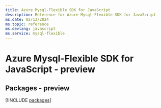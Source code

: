 ```yaml
---
title: Azure Mysql-Flexible SDK for JavaScript
description: Reference for Azure Mysql-Flexible SDK for JavaScript
ms.date: 02/13/2024
ms.topic: reference
ms.devlang: javascript
ms.service: mysql-flexible
---
```

# Azure Mysql-Flexible SDK for JavaScript - preview
## Packages - preview
[!INCLUDE [packages](mysql-flexible-index.md)]